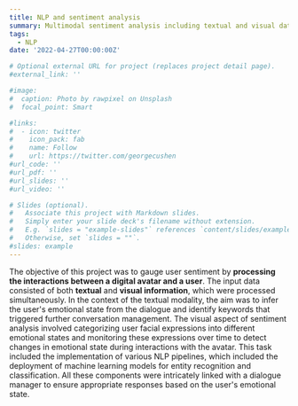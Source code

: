 ```yaml
---
title: NLP and sentiment analysis
summary: Multimodal sentiment analysis including textual and visual data.
tags:
  - NLP
date: '2022-04-27T00:00:00Z'

# Optional external URL for project (replaces project detail page).
#external_link: ''

#image:
#  caption: Photo by rawpixel on Unsplash
#  focal_point: Smart

#links:
#  - icon: twitter
#    icon_pack: fab
#    name: Follow
#    url: https://twitter.com/georgecushen
#url_code: ''
#url_pdf: ''
#url_slides: ''
#url_video: ''

# Slides (optional).
#   Associate this project with Markdown slides.
#   Simply enter your slide deck's filename without extension.
#   E.g. `slides = "example-slides"` references `content/slides/example-slides.md`.
#   Otherwise, set `slides = ""`.
#slides: example
---
```

The objective of this project was to gauge user sentiment by **processing the interactions between a digital avatar and a user**. The input data consisted of both **textual** and **visual information**, which were processed simultaneously. In the context of the textual modality, the aim was to infer the user's emotional state from the dialogue and identify keywords that triggered further conversation management. The visual aspect of sentiment analysis involved categorizing user facial expressions into different emotional states and monitoring these expressions over time to detect changes in emotional state during interactions with the avatar. This task included the implementation of various NLP pipelines, which included the deployment of machine learning models for entity recognition and classification. All these components were intricately linked with a dialogue manager to ensure appropriate responses based on the user's emotional state.     

